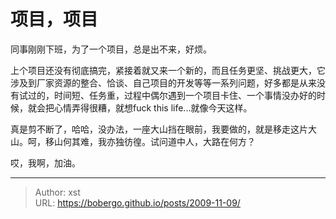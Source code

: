# 项目，项目


同事刚刚下班，为了一个项目，总是出不来，好烦。

上个项目还没有彻底搞完，紧接着就又来一个新的，而且任务更坚、挑战更大，它涉及到厂家资源的整合、恰谈、自己项目的开发等等一系列问题，好多都是从来没有试过的，时间短、任务重，过程中偶尔遇到一个项目卡住、一个事情没办好的时候，就会把心情弄得很糟，就想fuck this life...就像今天这样。

真是剪不断了，哈哈，没办法，一座大山挡在眼前，我要做的，就是移走这片大山。呵，移山何其难，我亦独彷徨。试问道中人，大路在何方？

哎，我啊，加油。

---

> Author: xst  
> URL: https://bobergo.github.io/posts/2009-11-09/  

